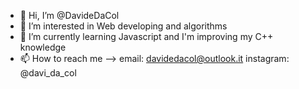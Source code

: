 - 👋 Hi, I’m @DavideDaCol
- 👀 I’m interested in Web developing and algorithms
- 🌱 I’m currently learning Javascript and I'm improving my C++ knowledge
- 📫 How to reach me --> email: davidedacol@outlook.it instagram: @davi_da_col

<!---
DavideDaCol/DavideDaCol is a ✨ special ✨ repository because its `README.md` (this file) appears on your GitHub profile.
You can click the Preview link to take a look at your changes.
--->
